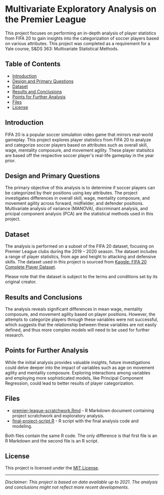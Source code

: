 # Multivariate Exploratory Analysis on the Premier League

This project focuses on performing an in-depth analysis of player statistics from FIFA 20 to gain insights into the categorization of soccer players based on various attributes. This project was completed as a requirement for a Yale course, S&DS 363: Multivariate Statistical Methods.

## Table of Contents
- [Introduction](#introduction)
- [Design and Primary Questions](#design-and-primary-questions)
- [Dataset](#dataset)
- [Results and Conclusions](#results-and-conclusions)
- [Points for Further Analysis](#points-for-further-analysis)
- [Files](#files)
- [License](#license)

## Introduction
FIFA 20 is a popular soccer simulation video game that mirrors real-world gameplay. This project explores player statistics from FIFA 20 to analyze and categorize soccer players based on attributes such as overall skill, wage, mentality composure, and movement agility. These player statisitcs are based off the respective soccer player's real-life gameplay in the year prior.

## Design and Primary Questions
The primary objective of this analysis is to determine if soccer players can be categorized by their positions using key attributes. The project investigates differences in overall skill, wage, mentality composure, and movement agility across forward, midfielder, and defender positions. Multivariate analysis of variance (MANOVA), discriminant analysis, and pricipal component analysis (PCA) are the statistical methods used in this project.


## Dataset
The analysis is performed on a subset of the FIFA 20 dataset, focusing on Premier League clubs during the 2019 – 2020 season. The dataset includes a range of player statistics, from age and height to attacking and defensive skills. The dataset used in this project is sourced from [Kaggle: FIFA 20 Complete Player Dataset](https://www.kaggle.com/datasets/stefanoleone992/fifa-20-complete-player-dataset). 

Please note that the dataset is subject to the terms and conditions set by its original creator.


## Results and Conclusions
The analysis reveals significant differences in mean wage, mentality composure, and movement agility based on player positions. However, the attempts to categorize players through these variables were not successful, which suggests that the relationship between these variables are not easily defined, and thus more complex models will need to be used for further research. 

## Points for Further Analysis
While the initial analysis provides valuable insights, future investigations could delve deeper into the impact of variables such as age on movement agility and mentality composure. Exploring interactions among variables and employing more sophisticated models, like Principal Component Regression, could lead to better results of player categorization.

## Files
- [premier-league-scratchwork.Rmd](premier-league-scratchwork.Rmd) - R Markdown document containing project scratchwork and exploratory analysis.
- [final-project-script.R](final-project-script.R) - R script with the final analysis code and modeling.

Both files contain the same R code. The only difference is that first file is an R Markdown and the second file is an R script.

## License
This project is licensed under the [MIT License](LICENSE).

---

*Disclaimer: This project is based on data available up to 2021. The analysis and conclusions might not reflect more recent developments.*
